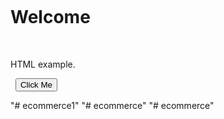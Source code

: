 <!DOCTYPE html>

<html>

<head>

&nbsp; <title>My First Page</title>

</head>

<body>



&nbsp; <h1>Welcome</h1>

&nbsp; <p>HTML example.</p>

&nbsp; <button onclick="alert('Hello!')">Click Me</button>



</body>

</html>



"# ecommerce1" 
"# ecommerce" 
"# ecommerce" 
